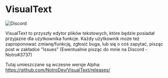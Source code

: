 # VisualText
<img alt="Discord" src="https://img.shields.io/badge/-Serwer%20Discord-blue"/>

VisualText to przyszły edytor plików tekstowych, które będzie posiadał przyjazne dla użytkownika funkcje.
Każdy użytkownik może też zaproponować zmianę/funkcję, zgłosić buga, lub się o coś zapytać, pisząc post w zakładce "Issues" (Ewentualnie pisząc do mnie na Discord - Notro#3737)

Tutaj umieszczane są wczesne wersje Alpha:
https://github.com/NotroDev/VisualText/releases/
